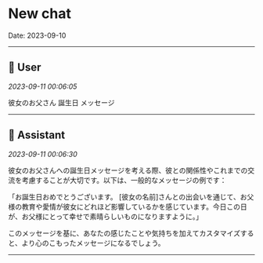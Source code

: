 # New chat

Date: 2023-09-10

---

## 👤 User
*2023-09-11 00:06:05*

彼女のお父さん 誕生日 メッセージ

---

## 🤖 Assistant
*2023-09-11 00:06:30*

彼女のお父さんへの誕生日メッセージを考える際、彼との関係性やこれまでの交流を考慮することが大切です。以下は、一般的なメッセージの例です：

「お誕生日おめでとうございます。
[彼女の名前]さんとの出会いを通じて、お父様の教育や愛情が彼女にどれほど影響しているかを感じています。今日この日が、お父様にとって幸せで素晴らしいものになりますように。」

このメッセージを基に、あなたの感じたことや気持ちを加えてカスタマイズすると、より心のこもったメッセージになるでしょう。

---
